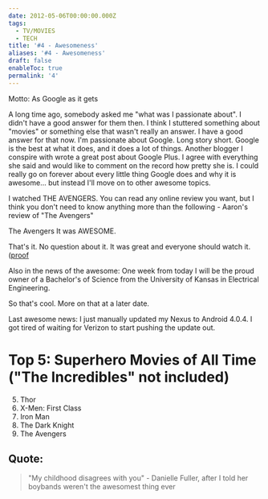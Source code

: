 ```yaml
---
date: 2012-05-06T00:00:00.000Z
tags:
  - TV/MOVIES
  - TECH
title: '#4 - Awesomeness'
aliases: '#4 - Awesomeness'
draft: false
enableToc: true
permalink: '4'
---
```

Motto: As Google as it gets

A long time ago, somebody asked me "what was I passionate about". I didn't have a good answer for them then. I think I stuttered something about "movies" or something else that wasn't really an answer. I have a good answer for that now. I'm passionate about Google. Long story short. Google is the best at what it does, and it does a lot of things. Another blogger I conspire with wrote a great post about Google Plus. I agree with everything she said and would like to comment on the record how pretty she is. I could really go on forever about every little thing Google does and why it is awesome... but instead I'll move on to other awesome topics.

I watched THE AVENGERS. You can read any online review you want, but I think you don't need to know anything more than the following - Aaron's review of "The Avengers"

The Avengers
It was AWESOME.

That's it. No question about it. It was great and everyone should watch it. ([proof](https://www.youtube.com/watch?v=eOrNdBpGMv8)

Also in the news of the awesome: One week from today I will be the proud owner of a Bachelor's of Science from the University of Kansas in Electrical Engineering.

So that's cool. More on that at a later date.

Last awesome news: I just manually updated my Nexus to Android 4.0.4. I got tired of waiting for Verizon to start pushing the update out.

# Top 5: Superhero Movies of All Time ("The Incredibles" not included)
5. Thor
4. X-Men: First Class
3. Iron Man
2. The Dark Knight
1. The Avengers

## Quote:
> "My childhood disagrees with you" - Danielle Fuller, after I told her boybands weren't the awesomest thing ever
